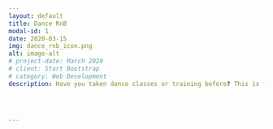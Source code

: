 ```yaml
---
layout: default
title: Dance RnB
modal-id: 1
date: 2020-03-15
img: dance_rnb_icon.png
alt: image-alt
# project-date: March 2020
# client: Start Bootstrap
# category: Web Development
description: Have you taken dance classes or training before? This is for you! <br/> These classes have been designed to get you moving to a variety of rhythms and styles of music. We explore a variety of styles from Salsa, Street Dance, Afrobeats & Modern Jazz. This class is all about having fun, enjoying letting yourself loose with the music, whilst also learning playful choreography!  <br/> The class is held at an intermediate level.<br><br/>  Day- Tuesdays <br/> Time - 20:30-21:30 <br/> <br/> Location - CURRENTLY OUTSIDE <br/> Basketball court at Balkstraat 31, Utrecht <br/> Starting weekly from Monday 31st August. Please use my contact form to book your FREE Trial lesson! <br/>




---
```


